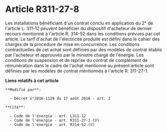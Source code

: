 # Article R311-27-8

Les installations bénéficiant d'un contrat conclu en application du 2° de l'article L. 311-12 peuvent bénéficier du
dispositif d'acheteur de dernier recours mentionné à l'article R. 314-52 dans les conditions prévues par cet article. Le
tarif d'achat de l'électricité produite est défini dans le cahier des charges de la procédure de mise en concurrence. Les
conditions contractuelles de cet achat sont définies par des modèles de contrat établis par l'acheteur et approuvés par le
ministre chargé de l'énergie. Les conditions de suspension et de reprise du contrat de complément de rémunération dans le
cadre de l'achat mentionné au présent article sont définies par les modèles de contrat mentionnés à l'article R. 311-27-1.

**Liens relatifs à cet article**

	**Modifié par**:

	  - Décret n°2016-1129 du 17 août 2016 - art. 2

	**Cite**:

	  - Code de l'énergie - art. L311-12
	  - Code de l'énergie - art. R311-27-1 (V)
	  - Code de l'énergie - art. R314-52 (V)
